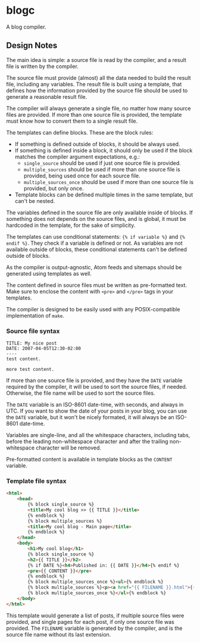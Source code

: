 # blogc

A blog compiler.


## Design Notes

The main idea is simple: a source file is read by the compiler, and a result file is written by the compiler.

The source file must provide (almost) all the data needed to build the result file, including any variables. The result file is built using a template, that defines how the information provided by the source file should be used to generate a reasonable result file.

The compiler will always generate a single file, no matter how many source files are provided. If more than one source file is provided, the template must know how to convert them to a single result file.

The templates can define blocks. These are the block rules:

- If something is defined outside of blocks, it should be always used.
- If something is defined inside a block, it should only be used if the block matches the compiler argument expectations, e.g.:
    - ``single_source`` should be used if just one source file is provided.
    - ``multiple_sources`` should be used if more than one source file is provided, being used once for each source file.
    - ``multiple_sources_once`` should be used if more than one source file is provided, but only once.
- Template blocks can be defined multiple times in the same template, but can't be nested.

The variables defined in the source file are only available inside of blocks. If something does not depends on the source files, and is global, it must be hardcoded in the template, for the sake of simplicity.

The templates can use conditional statements: ``{% if variable %}`` and ``{% endif %}``. They check if a variable is defined or not. As variables are not available outside of blocks, these conditional statements can't be defined outside of blocks.

As the compiler is output-agnostic, Atom feeds and sitemaps should be generated using templates as well.

The content defined in source files must be written as pre-formatted text. Make sure to enclose the content with ``<pre>`` and ``</pre>`` tags in your templates.

The compiler is designed to be easily used with any POSIX-compatible implementation of ``make``.


### Source file syntax

```
TITLE: My nice post
DATE: 2007-04-05T12:30-02:00
----
test content.

more test content.
```

If more than one source file is provided, and they have the ``DATE`` variable required by the compiler, it will be used to sort the source files, if needed. Otherwise, the file name will be used to sort the source files.

The ``DATE`` variable is an ISO-8601 date-time, with seconds, and always in UTC. If you want to show the date of your posts in your blog, you can use the ``DATE`` variable, but it won't be nicely formated, it will always be an ISO-8601 date-time.

Variables are single-line, and all the whitespace characters, including tabs, before the leading non-whitespace character and after the trailing non-whitespace character will be removed.

Pre-formatted content is available in template blocks as the ``CONTENT`` variable.


### Template file syntax

```html
<html>
    <head>
        {% block single_source %}
        <title>My cool blog >> {{ TITLE }}</title>
        {% endblock %}
        {% block multiple_sources %}
        <title>My cool blog - Main page</title>
        {% endblock %}
    </head>
    <body>
        <h1>My cool blog</h1>
        {% block single_source %}
        <h2>{{ TITLE }}</h2>
        {% if DATE %}<h4>Published in: {{ DATE }}</h4>{% endif %}
        <pre>{{ CONTENT }}</pre>
        {% endblock %}
        {% block multiple_sources_once %}<ul>{% endblock %}
        {% block multiple_sources %}<p><a href="{{ FILENAME }}.html">{{ TITLE }}</a>{% if DATE %} - {{ DATE }}{% endif %}</p>{% endblock %}
        {% block multiple_sources_once %}</ul>{% endblock %}
    </body>
</html>
```

This template would generate a list of posts, if multiple source files were provided, and single pages for each post, if only one source file was provided. The ``FILENAME`` variable is generated by the compiler, and is the source file name without its last extension.
